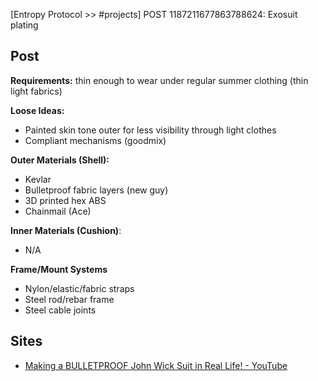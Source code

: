 [Entropy Protocol >> #projects] POST 1187211677863788624: Exosuit plating 

## Post
**Requirements:** thin enough to wear under regular summer clothing (thin light fabrics)

**Loose Ideas:**
- Painted skin tone outer for less visibility through light clothes 
- Compliant mechanisms (goodmix)

**Outer Materials (Shell):**
- Kevlar
- Bulletproof fabric layers (new guy)
- 3D printed hex ABS 
- Chainmail (Ace)

**Inner Materials (Cushion)**:
- N/A 

**Frame/Mount Systems**
- Nylon/elastic/fabric straps 
- Steel rod/rebar frame 
- Steel cable joints

## Sites
- [Making a BULLETPROOF John Wick Suit in Real Life! - YouTube](https://www.youtube.com/watch?v=Eeb4aZObp-0)
